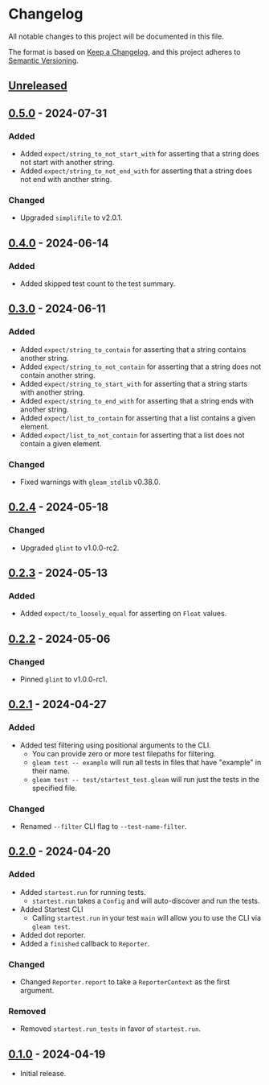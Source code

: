 # Changelog

All notable changes to this project will be documented in this file.

The format is based on [Keep a Changelog](https://keepachangelog.com/en/1.0.0/),
and this project adheres to [Semantic Versioning](https://semver.org/spec/v2.0.0.html).

## [Unreleased]

## [0.5.0] - 2024-07-31

### Added

- Added `expect/string_to_not_start_with` for asserting that a string does not start with another string.
- Added `expect/string_to_not_end_with` for asserting that a string does not end with another string.

### Changed

- Upgraded `simplifile` to v2.0.1.

## [0.4.0] - 2024-06-14

### Added

- Added skipped test count to the test summary.

## [0.3.0] - 2024-06-11

### Added

- Added `expect/string_to_contain` for asserting that a string contains another string.
- Added `expect/string_to_not_contain` for asserting that a string does not contain another string.
- Added `expect/string_to_start_with` for asserting that a string starts with another string.
- Added `expect/string_to_end_with` for asserting that a string ends with another string.
- Added `expect/list_to_contain` for asserting that a list contains a given element.
- Added `expect/list_to_not_contain` for asserting that a list does not contain a given element.

### Changed

- Fixed warnings with `gleam_stdlib` v0.38.0.

## [0.2.4] - 2024-05-18

### Changed

- Upgraded `glint` to v1.0.0-rc2.

## [0.2.3] - 2024-05-13

### Added

- Added `expect/to_loosely_equal` for asserting on `Float` values.

## [0.2.2] - 2024-05-06

### Changed

- Pinned `glint` to v1.0.0-rc1.

## [0.2.1] - 2024-04-27

### Added

- Added test filtering using positional arguments to the CLI.
  - You can provide zero or more test filepaths for filtering.
  - `gleam test -- example` will run all tests in files that have "example" in their name.
  - `gleam test -- test/startest_test.gleam` will run just the tests in the specified file.

### Changed

- Renamed `--filter` CLI flag to `--test-name-filter`.

## [0.2.0] - 2024-04-20

### Added

- Added `startest.run` for running tests.
  - `startest.run` takes a `Config` and will auto-discover and run the tests.
- Added Startest CLI
  - Calling `startest.run` in your test `main` will allow you to use the CLI via `gleam test`.
- Added dot reporter.
- Added a `finished` callback to `Reporter`.

### Changed

- Changed `Reporter.report` to take a `ReporterContext` as the first argument.

### Removed

- Removed `startest.run_tests` in favor of `startest.run`.

## [0.1.0] - 2024-04-19

- Initial release.

[unreleased]: https://github.com/maxdeviant/startest/compare/v0.5.0...HEAD
[0.5.0]: https://github.com/maxdeviant/startest/compare/v0.4.0...v0.5.0
[0.4.0]: https://github.com/maxdeviant/startest/compare/v0.3.0...v0.4.0
[0.3.0]: https://github.com/maxdeviant/startest/compare/v0.2.4...v0.3.0
[0.2.4]: https://github.com/maxdeviant/startest/compare/v0.2.3...v0.2.4
[0.2.3]: https://github.com/maxdeviant/startest/compare/v0.2.2...v0.2.3
[0.2.2]: https://github.com/maxdeviant/startest/compare/v0.2.1...v0.2.2
[0.2.1]: https://github.com/maxdeviant/startest/compare/v0.2.0...v0.2.1
[0.2.0]: https://github.com/maxdeviant/startest/compare/v0.1.0...v0.2.0
[0.1.0]: https://github.com/maxdeviant/startest/compare/6e7e1f2...v0.1.0
